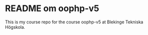 README om oophp-v5
======================

This is my course repo for the course oophp-v5 at Blekinge Tekniska Högskola.